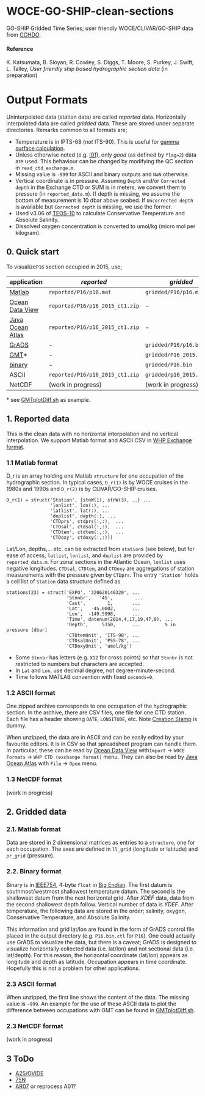 # WOCE-GO-SHIP-clean-sections
GO-SHIP Gridded Time Series; user friendly WOCE/CLIVAR/GO-SHIP data from [CCHDO](https://cchdo.ucsd.edu).

#### Reference
K. Katsumata, B. Sloyan, R. Cowley, S. Diggs, T. Moore, S. Purkey, J. Swift, L. Talley, _User friendly ship based hydrographic section data_ (in preparation)


# Output Formats

Uninterpolated data (station data) are called _reported_ data. Horizontally interpolated data are called _gridded_ data. These are stored under separate directories. Remarks common to all formats are;
+ Temperature is in IPTS-68 (*not* ITS-90). This is useful for [gamma surface calculation](http://www.teos-10.org/preteos10_software/neutral_density.html).
+ Unless otherwise noted (e.g. [I01](https://github.com/kkats/WOCE-GO-SHIP-clean-sections/tree/master/I01/)), only _good_ (as defined by `flag=2`) data are used. This behaviour
can be changed by modifying the QC section in `read_ctd_exchange.m`.
+ Missing value is `-999` for ASCII and binary outputs and `NaN` otherwise.
+ Vertical coordinate is in pressure. Assuming `Depth` and/or `Corrected depth` in the Exchange CTD or SUM is in meters, we convert them to pressure (in `reported_data.m`). If depth is missing, we assume the bottom of measurement is 10 dbar above seabed. If `Uncorrected depth` is available but `Corrected depth` is missing, we use the former.
+ Used v3.06 of [TEOS-10](http://www.teos-10.org/software.htm) to calculate Conservative Temperature and Absolute Salinity.
+ Dissolved oxygen concentration is converted to umol/kg (micro mol per kilogram).

## 0. Quick start
To visualize`P16` section occupied in 2015, use;

| application | _reported_ | _gridded_ |
|-|-|-|
|[Matlab](https://stackoverflow.blog/2017/10/31/disliked-programming-languages/) |`reported/P16/p16.mat`|`gridded/P16/p16.mat`|
|[Ocean Data View](https://odv.awi.de/)|`reported/P16/p16_2015_ct1.zip`| - |
| [Java Ocean Atlas](http://joa.ucsd.edu/joa)|`reported/P16/p16_2015_ct1.zip`| - |
|[GrADS](http://cola.gmu.edu/grads/)|-|`gridded/P16/p16.bin.ctl`|
|[GMT](http://gmt.soest.hawaii.edu/)*|-|`gridded/P16_2015.xyz.gz`|
|[binary](https://en.wikipedia.org/wiki/IEEE_754)|-|`gridded/P16.bin`|
|ASCII|`reported/P16/p16_2015_ct1.zip`|`gridded/p16_2015.xyz.gz`|
|NetCDF|(work in progress)|(work in progress)|

\* see [GMTplotDiff.sh](https://github.com/kkats/WOCE-GO-SHIP-clean-sections/blob/master/GMTplotDiff.sh) as example.


## 1. Reported data

This is the clean data with no horizontal interpolation and no vertical interpolation.
We support Matlab format
and ASCII CSV in [WHP Exchange format](https://cchdo.ucsd.edu/formats).

### 1.1 Matlab format

D_r is an array holding one Matlab `structure` for one occupation of the hydrographic section.
In typical cases, `D_r(1)` is by WOCE cruises in the 1980s and 1990s and `D_r(2)` is by
CLIVAR/GO-SHIP cruises.

~~~
D_r(1) = struct('Station', {stnW(1), stnW(3), ..} ...
                'lonlist', lon(:), ...
                'latlist', lat(:), ...
                'deplist', depth(:), ...
                'CTDprs', ctdprs(:,:),  ...
                'CTDsal', ctdsal(:,:),  ...
                'CTDtem', ctdtem(:,:),  ...
                'CTDoxy', ctdoxy(:,:)))
~~~
Lat/Lon, depths,... etc. can be extracted from `station`s (see below), but for ease of access,
`latlist`, `lonlist`, and `deplist` are provided by `reported_data.m`.
For zonal sections in the Atlantic Ocean, `lonlist` uses negative longitudes.
`CTDsal`, `CTDtem`, and `CTDoxy` are aggregations of station measurements with the pressure given by `CTDprs`.
The entry `'Station'` holds a cell list of `Station` data structure defined as
~~~
stations(23) = struct('EXPO', '320620140320', ...
                      'Stnnbr',   '45',        ...
                      'Cast',        1,       ...
                      'Lat',   -45.0002,      ...
                      'Lon',  -149.5998,      ...
                      'Time', datenum(2014,4,17,19,47,0), ...
                      'Depth',     5350,      ...         % in pressure [dbar]
                      'CTDtemUnit', 'ITS-90', ...
                      'CTDsalUnit', 'PSS-78', ...
                      'CTDoxyUnit', 'umol/kg')
~~~
+ Some `Stnnbr` has letters (e.g. `X12` for cross points) so that `Stnnbr` is not restricted to numbers but characters are accepted.
+ In `Lat` and `Lon`, use decimal degree, not degree-minute-second.
+ Time follows MATLAB convention with fixed `seconds=0`.

### 1.2 ASCII format
One zipped archive corresponds to one occupation of the hydrographic section. In the
archive, there are CSV files, one file for one CTD station. Each file has a header
showing `DATE`, `LONGITUDE`, etc. Note [Creation Stamp](https://exchange-format.readthedocs.io/en/latest/common.html#file-requirements) is dummy.

When unzipped, the data are in ASCII and can be easily edited by your favourite
editors. It is in CSV so that spreadsheet program can handle them. In particular,
these can be read by [Ocean Data View](https://odv.awi.de/) with`Import` → `WOCE Formats` → `WHP CTD (exchange format)` menu.
They can also be read
by [Java Ocean Atlas](http://joa.ucsd.edu/joa) with `File` → `Open` menu.

### 1.3 NetCDF format
(work in progress)

## 2. Gridded data

### 2.1. Matlab format
Data are stored in 2 dimensional matrices as entries to a `structure`, one for each
occupation. The axes are defined in `ll_grid`
(longitude or latitude) and `pr_grid` (pressure).

### 2.2. Binary format
Binary is in [IEEE754](https://en.wikipedia.org/wiki/IEEE_754), 4-byte `float` in
[Big Endian](https://en.wikipedia.org/wiki/Endianness). The first datum is southmost/westmost
shallowest temperature datum. The second is the shallowest datum from the next horizontal grid.
After _XDEF_ data, data from the second shallowest depth follow. Vertical number
of data is _YDEF_. After temperature, the following data are stored in the order;
salinity, oxygen, Conservative Temperature, and Absolute Salinity.

This information and grid lat/lon are found in the form of GrADS control file
placed in the output directory (e.g. `P16.bin.ctl` for `P16`). One could actually
use GrADS to visualize the data, but there is a caveat;
GrADS is designed to visualize horizontally collected data (i.e. lat/lon) and not
sectional data (i.e. lat/depth). For this reason, the horizontal coordinate (lat/lon)
appears as longitude and depth as latitude. Occupation appears in time coordinate.
Hopefully this is not a problem for other applications.

### 2.3 ASCII format
When unzipped, the first line shows the content of the data. The missing value is `-999`.
An example for the use of these ASCII data to plot the difference between occupations with GMT can be found in [GMTplotDiff.sh](https://github.com/kkats/WOCE-GO-SHIP-clean-sections/blob/master/GMTplotDiff.sh).

### 2.3 NetCDF format
(work in progress)

## 3 ToDo

+ [A25/OVIDE](https://cchdo.ucsd.edu/search?q=OVIDE)
+ [75N](https://cchdo.ucsd.edu/search?q=75N)
+ [AR07](https://cchdo.ucsd.edu/search?q=AR07) or reprocess A01?
